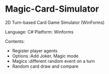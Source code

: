 # Magic-Card-Simulator
 2D Turn-based Card Game Simulator (WinForms)

Language: C#
Platform: Winforms

Contents:
- Register player agents
- Options :Add Joker, Magic mode
- Magics :different random event on a turn
- Random card draw and compare
